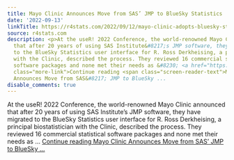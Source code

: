 ```yaml
---
title: Mayo Clinic Announces Move from SAS’ JMP to BlueSky Statistics
date: '2022-09-13'
linkTitle: https://r4stats.com/2022/09/12/mayo-clinic-adopts-bluesky-statistics/
source: r4stats.com
description: <p>At the useR! 2022 Conference, the world-renowned Mayo Clinic announced
  that after 20 years of using SAS Institute&#8217;s JMP software, they have migrated
  to the BlueSky Statistics user interface for R. Ross Derkheising, a principal biostatistician
  with the Clinic, described the process. They reviewed 16 commercial statistical
  software packages and none met their needs as &#8230; <a href="https://r4stats.com/2022/09/12/mayo-clinic-adopts-bluesky-statistics/"
  class="more-link">Continue reading <span class="screen-reader-text">Mayo Clinic
  Announces Move from SAS&#8217; JMP to BlueSky ...
disable_comments: true
---
```

<p>At the useR! 2022 Conference, the world-renowned Mayo Clinic announced that after 20 years of using SAS Institute&#8217;s JMP software, they have migrated to the BlueSky Statistics user interface for R. Ross Derkheising, a principal biostatistician with the Clinic, described the process. They reviewed 16 commercial statistical software packages and none met their needs as &#8230; <a href="https://r4stats.com/2022/09/12/mayo-clinic-adopts-bluesky-statistics/" class="more-link">Continue reading <span class="screen-reader-text">Mayo Clinic Announces Move from SAS&#8217; JMP to BlueSky ...